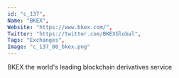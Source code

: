 ```yaml
--- 
id: "c_137", 
Name: "BKEX", 
Website: "https://www.bkex.com/", 
Twitter: "https://twitter.com/BKEXGlobal", 
Tags: "Exchanges", 
Image: "c_137_00_bkex.png" 
--- 
```

<!--lang:en--> 
BKEX the world's leading blockchain derivatives service
<!--lang:es--] 
BKEX el servicio de derivados de blockchain líder en el mundo
<!--lang:de--] 
BKEX, der weltweit führende Blockchain-Derivatedienst
<!--lang:fr--] 
BKEX, le premier service mondial de dérivés blockchain
<!--lang:pl--] 
BKEX wiodąca na świecie usługa dotycząca pochodnych blockchain
<!--lang:uk--] 
BKEX – провідний у світі сервіс похідних блокчейнів
[!--lang:*--> 

